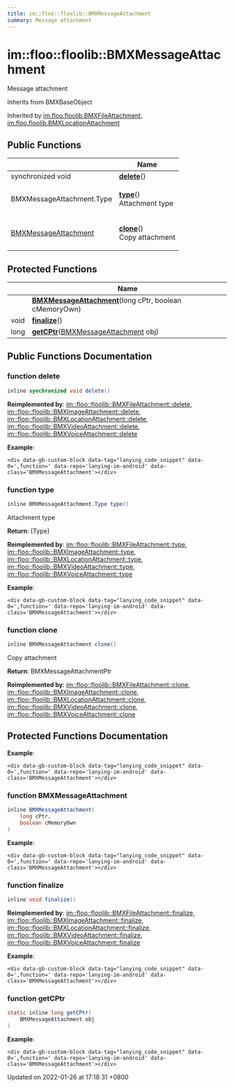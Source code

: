```yaml
---
title: im::floo::floolib::BMXMessageAttachment
summary: Message attachment
---
```


# im::floo::floolib::BMXMessageAttachment

Message attachment

Inherits from BMXBaseObject

Inherited by [im.floo.floolib.BMXFileAttachment](classim\_1\_1floo\_1\_1floolib\_1\_1\_b\_m\_x\_file\_attachment.md), [im.floo.floolib.BMXLocationAttachment](classim\_1\_1floo\_1\_1floolib\_1\_1\_b\_m\_x\_location\_attachment.md)

## Public Functions

|                                                                                               | Name                                                                                                                                       |
| --------------------------------------------------------------------------------------------- | ------------------------------------------------------------------------------------------------------------------------------------------ |
| synchronized void                                                                             | [**delete**](classim\_1\_1floo\_1\_1floolib\_1\_1\_b\_m\_x\_message\_attachment.md#function-delete)()                                      |
| BMXMessageAttachment.Type                                                                     | <p><a href="classim_1_1floo_1_1floolib_1_1_b_m_x_message_attachment.md#function-type"><strong>type</strong></a>()<br>Attachment type</p>   |
| [BMXMessageAttachment](classim\_1\_1floo\_1\_1floolib\_1\_1\_b\_m\_x\_message\_attachment.md) | <p><a href="classim_1_1floo_1_1floolib_1_1_b_m_x_message_attachment.md#function-clone"><strong>clone</strong></a>()<br>Copy attachment</p> |

## Protected Functions

|      | Name                                                                                                                                                                                                     |
| ---- | -------------------------------------------------------------------------------------------------------------------------------------------------------------------------------------------------------- |
|      | [**BMXMessageAttachment**](classim\_1\_1floo\_1\_1floolib\_1\_1\_b\_m\_x\_message\_attachment.md#function-bmxmessageattachment)(long cPtr, boolean cMemoryOwn)                                           |
| void | [**finalize**](classim\_1\_1floo\_1\_1floolib\_1\_1\_b\_m\_x\_message\_attachment.md#function-finalize)()                                                                                                |
| long | [**getCPtr**](classim\_1\_1floo\_1\_1floolib\_1\_1\_b\_m\_x\_message\_attachment.md#function-getcptr)([BMXMessageAttachment](classim\_1\_1floo\_1\_1floolib\_1\_1\_b\_m\_x\_message\_attachment.md) obj) |

## Public Functions Documentation

### function delete

```java
inline synchronized void delete()
```

**Reimplemented by**: [im::floo::floolib::BMXFileAttachment::delete](classim\_1\_1floo\_1\_1floolib\_1\_1\_b\_m\_x\_file\_attachment.md#function-delete), [im::floo::floolib::BMXImageAttachment::delete](classim\_1\_1floo\_1\_1floolib\_1\_1\_b\_m\_x\_image\_attachment.md#function-delete), [im::floo::floolib::BMXLocationAttachment::delete](classim\_1\_1floo\_1\_1floolib\_1\_1\_b\_m\_x\_location\_attachment.md#function-delete), [im::floo::floolib::BMXVideoAttachment::delete](classim\_1\_1floo\_1\_1floolib\_1\_1\_b\_m\_x\_video\_attachment.md#function-delete), [im::floo::floolib::BMXVoiceAttachment::delete](classim\_1\_1floo\_1\_1floolib\_1\_1\_b\_m\_x\_voice\_attachment.md#function-delete)

**Example**:

```
<div data-gb-custom-block data-tag="lanying_code_snippet" data-0=',function=' data-repo='lanying-im-android' data-class='BMXMessageAttachment'></div>
```

### function type

```java
inline BMXMessageAttachment.Type type()
```

Attachment type

**Return**: \[Type]

**Reimplemented by**: [im::floo::floolib::BMXFileAttachment::type](classim\_1\_1floo\_1\_1floolib\_1\_1\_b\_m\_x\_file\_attachment.md#function-type), [im::floo::floolib::BMXImageAttachment::type](classim\_1\_1floo\_1\_1floolib\_1\_1\_b\_m\_x\_image\_attachment.md#function-type), [im::floo::floolib::BMXLocationAttachment::type](classim\_1\_1floo\_1\_1floolib\_1\_1\_b\_m\_x\_location\_attachment.md#function-type), [im::floo::floolib::BMXVideoAttachment::type](classim\_1\_1floo\_1\_1floolib\_1\_1\_b\_m\_x\_video\_attachment.md#function-type), [im::floo::floolib::BMXVoiceAttachment::type](classim\_1\_1floo\_1\_1floolib\_1\_1\_b\_m\_x\_voice\_attachment.md#function-type)

**Example**:

```
<div data-gb-custom-block data-tag="lanying_code_snippet" data-0=',function=' data-repo='lanying-im-android' data-class='BMXMessageAttachment'></div>
```

### function clone

```java
inline BMXMessageAttachment clone()
```

Copy attachment

**Return**: BMXMessageAttachmentPtr

**Reimplemented by**: [im::floo::floolib::BMXFileAttachment::clone](classim\_1\_1floo\_1\_1floolib\_1\_1\_b\_m\_x\_file\_attachment.md#function-clone), [im::floo::floolib::BMXImageAttachment::clone](classim\_1\_1floo\_1\_1floolib\_1\_1\_b\_m\_x\_image\_attachment.md#function-clone), [im::floo::floolib::BMXLocationAttachment::clone](classim\_1\_1floo\_1\_1floolib\_1\_1\_b\_m\_x\_location\_attachment.md#function-clone), [im::floo::floolib::BMXVideoAttachment::clone](classim\_1\_1floo\_1\_1floolib\_1\_1\_b\_m\_x\_video\_attachment.md#function-clone), [im::floo::floolib::BMXVoiceAttachment::clone](classim\_1\_1floo\_1\_1floolib\_1\_1\_b\_m\_x\_voice\_attachment.md#function-clone)

## Protected Functions Documentation

**Example**:

```
<div data-gb-custom-block data-tag="lanying_code_snippet" data-0=',function=' data-repo='lanying-im-android' data-class='BMXMessageAttachment'></div>
```

### function BMXMessageAttachment

```java
inline BMXMessageAttachment(
    long cPtr,
    boolean cMemoryOwn
)
```

**Example**:

```
<div data-gb-custom-block data-tag="lanying_code_snippet" data-0=',function=' data-repo='lanying-im-android' data-class='BMXMessageAttachment'></div>
```

### function finalize

```java
inline void finalize()
```

**Reimplemented by**: [im::floo::floolib::BMXFileAttachment::finalize](classim\_1\_1floo\_1\_1floolib\_1\_1\_b\_m\_x\_file\_attachment.md#function-finalize), [im::floo::floolib::BMXImageAttachment::finalize](classim\_1\_1floo\_1\_1floolib\_1\_1\_b\_m\_x\_image\_attachment.md#function-finalize), [im::floo::floolib::BMXLocationAttachment::finalize](classim\_1\_1floo\_1\_1floolib\_1\_1\_b\_m\_x\_location\_attachment.md#function-finalize), [im::floo::floolib::BMXVideoAttachment::finalize](classim\_1\_1floo\_1\_1floolib\_1\_1\_b\_m\_x\_video\_attachment.md#function-finalize), [im::floo::floolib::BMXVoiceAttachment::finalize](classim\_1\_1floo\_1\_1floolib\_1\_1\_b\_m\_x\_voice\_attachment.md#function-finalize)

**Example**:

```
<div data-gb-custom-block data-tag="lanying_code_snippet" data-0=',function=' data-repo='lanying-im-android' data-class='BMXMessageAttachment'></div>
```

### function getCPtr

```java
static inline long getCPtr(
    BMXMessageAttachment obj
)
```

**Example**:

```
<div data-gb-custom-block data-tag="lanying_code_snippet" data-0=',function=' data-repo='lanying-im-android' data-class='BMXMessageAttachment'></div>
```



Updated on 2022-01-26 at 17:18:31 +0800
